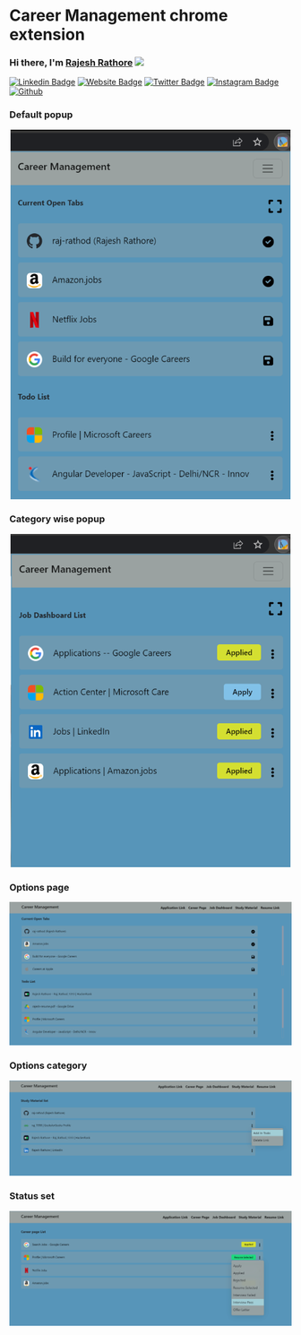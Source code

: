 # Career Management chrome extension

### Hi there, I'm <a href="https://www.sololearn.com/profile/10902790#_=_" target="_blank">Rajesh Rathore</a> <img src="https://media.giphy.com/media/hvRJCLFzcasrR4ia7z/giphy.gif" width="25px">

[![Linkedin Badge](https://img.shields.io/badge/-LinkedIn-0e76a8?style=flat-square&logo=Linkedin&logoColor=white)](https://www.linkedin.com/in/rajesh-rathore-0501/)
[![Website Badge](https://img.shields.io/badge/Website-3b5998?style=flat-square&logo=google-chrome&logoColor=white)](https://linktr.ee/rajesh_rathore)
[![Twitter Badge](https://img.shields.io/badge/-Twitter-00acee?style=flat-square&logo=Twitter&logoColor=white)](https://twitter.com/Rajesh946055)
[![Instagram Badge](https://img.shields.io/badge/-Instagram-e4405f?style=flat-square&logo=Instagram&logoColor=white)](https://www.instagram.com/raj_rathod1313/?hl=en)
[![Github](https://img.shields.io/github/followers/raj-rathod?label=Follow&style=social)](https://github.com/raj-rathod)


<!-- ### [Check Release](https://raj-rathod.github.io/tic-toc-game/) -->

### Default popup 

<div align="center">
<img src="./images/popup.png" width="500px"> 
</div>

### Category wise popup


<div align="center">
<img src="./images/category-selected.png" width="500px"> 
</div> 

### Options page

<div align="center">
<img src="./images/option.png"> 
</div>

### Options category

<div align="center">
<img src="./images/option-category.png"> 
</div>

### Status set


<div align="center">
<img src="./images/option-status-set.png"> 
</div>

